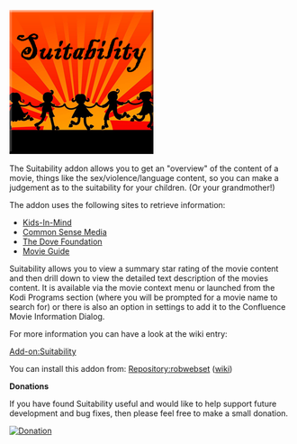 ![Suitability](icon.png)

The Suitability addon allows you to get an "overview" of the content of a movie, things like the sex/violence/language content, so you can make a judgement as to the suitability for your children. (Or your grandmother!)

The addon uses the following sites to retrieve information:
* [Kids-In-Mind](http://www.kids-in-mind.com/)
* [Common Sense Media](http://www.commonsensemedia.org/)
* [The Dove Foundation](http://www.dove.org/)
* [Movie Guide](http://www.movieguide.org/)

Suitability allows you to view a summary star rating of the movie content and then drill down to view the detailed text description of the movies content. It is available via the movie context menu or launched from the Kodi Programs section (where you will be prompted for a movie name to search for) or there is also an option in settings to add it to the Confluence Movie Information Dialog.

For more information you can have a look at the wiki entry:

[Add-on:Suitability](https://github.com/robwebset/script.suitability/wiki)

You can install this addon from: [Repository:robwebset](https://github.com/robwebset/repository.robwebset/blob/master/repos/repository.robwebset/repository.robwebset-1.0.0.zip) ([wiki](https://github.com/robwebset/repository.robwebset/wiki))

__Donations__

If you have found Suitability useful and would like to help support future development and bug fixes, then please feel free to make a small donation.

[![Donation](https://www.paypalobjects.com/en_GB/i/btn/btn_donate_SM.gif)](https://www.paypal.com/cgi-bin/webscr?cmd=_s-xclick&hosted_button_id=TYBDQB5EEEPZ8)

